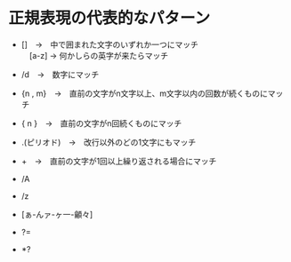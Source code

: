 # 正規表現の代表的なパターン

- []　→　中で囲まれた文字のいずれか一つにマッチ<br>
　[a-z] → 何かしらの英字が来たらマッチ

- /d　→　数字にマッチ

- {n , m}　→　直前の文字がn文字以上、m文字以内の回数が続くものにマッチ

- { n }　→　直前の文字がn回続くものにマッチ

- .(ピリオド)　→　改行以外のどの1文字にもマッチ

- +　→　直前の文字が1回以上繰り返される場合にマッチ

- /A

- /z

- [ぁ-んァ-ヶ一-龥々]

- ?=

- *?
